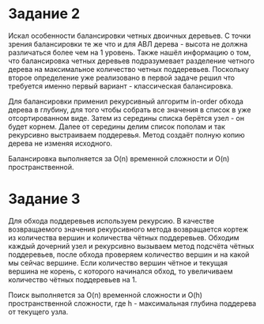 ﻿# Задание 2

   Искал особенности балансировки четных двоичных деревьев. С точки зрения балансировки те же что и для АВЛ дерева - 
   высота не должна различаться более чем на 1 уровень. Также нашёл информацию о том, что балансировка четных деревьев 
   подразумевает разделение четного дерева на максимальное количество четных поддеревьев. Поскольку второе определение 
   уже реализовано в первой задаче решил что требуется именно первый вариант - классическая балансировка. 
   
   Для балансировки применил рекурсивный алгоритм in-order обхода дерева в глубину, для того чтобы собрать все значения 
   в список в уже отсортированном виде. Затем из середины списка берётся узел - он будет корнем. Далее от середины делим 
   список пополам и так рекурсивно выстраиваем поддеревья. Метод создаёт полную копию дерева не изменяя исходного. 
   
   Балансировка выполняется за O(n) временной сложности и O(n) пространственной.


# Задание 3

   Для обхода поддеревьев используем рекурсию. В качестве возвращаемого значения рекурсивного метода возвращается кортеж 
   из количества вершин и количества чётных поддеревьев. Обходим каждый дочерний узел и рекурсивно вызываем метод подсчёта 
   чётных поддеревьев, после обхода проверяем количество вершин и на какой мы сейчас вершине. Если количество вершин чётное
   и текущая вершина не корень, с которого начинался обход, то увеличиваем количество чётных поддеревьев на 1.
   
   Поиск выполняется за O(n) временной сложности и O(h) пространственной сложности, где h - максимальная глубина поддерева
   от текущего узла.
   

